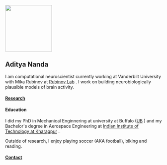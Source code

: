 <img src="vandy.jpg" width="150">

## Aditya Nanda

I am computational neuroscientist currently working at Vanderbilt University with Mika Rubinov at [Rubinov Lab](www.rubinovlab.net) . I work on building neurobiologically plausible models of brain activity. 

#### [Research](research.md)

#### Education 
I did my PhD in Mechanical Enginnering at university at Buffalo ([UB](www.buffalo.edu) ) and my Bachelor's degree in Aerospace Engineering at [Indian Institute of Technology at Kharagpur](www.iitkgp.ac.in) .




Outside of research, I enjoy playing soccer (AKA football), biking and reading. 
#### [Contact](contact.md)




